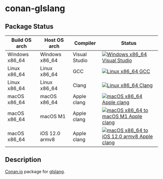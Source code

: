 # conan-glslang

## Package Status

| Build OS arch | Host OS arch | Compiler | Status |
|---------------|--------------|----------|--------|
| Windows x86_64 | Windows x86_64 | Visual Studio | [![Windows x86_64 Visual Studio](https://github.com/SpaceIm/conan-glslang/actions/workflows/windows-x86_64-msvc.yml/badge.svg?branch=testing%2F8.13.3559)](https://github.com/SpaceIm/conan-glslang/actions/workflows/windows-x86_64-msvc.yml?query=branch%3Atesting%2F8.13.3559) |
| Linux x86_64 | Linux x86_64 | GCC | [![Linux x86_64 GCC](https://github.com/SpaceIm/conan-glslang/actions/workflows/linux-x86_64-gcc.yml/badge.svg?branch=testing%2F8.13.3559)](https://github.com/SpaceIm/conan-glslang/actions/workflows/linux-x86_64-gcc.yml?query=branch%3Atesting%2F8.13.3559) |
| Linux x86_64 | Linux x86_64 | Clang | [![Linux x86_64 Clang](https://github.com/SpaceIm/conan-glslang/actions/workflows/linux-x86_64-clang.yml/badge.svg?branch=testing%2F8.13.3559)](https://github.com/SpaceIm/conan-glslang/actions/workflows/linux-x86_64-clang.yml?query=branch%3Atesting%2F8.13.3559) |
| macOS x86_64 | macOS x86_64 | Apple clang | [![macOS x86_64 Apple clang](https://github.com/SpaceIm/conan-glslang/actions/workflows/macos-x86_64-appleclang.yml/badge.svg?branch=testing%2F8.13.3559)](https://github.com/SpaceIm/conan-glslang/actions/workflows/macos-x86_64-appleclang.yml?query=branch%3Atesting%2F8.13.3559) |
| macOS x86_64 | macOS M1 | Apple clang | [![macOS x86_64 to macOS M1 Apple clang](https://github.com/SpaceIm/conan-glslang/actions/workflows/macos-x86_64-macos-m1-appleclang.yml/badge.svg?branch=testing%2F8.13.3559)](https://github.com/SpaceIm/conan-glslang/actions/workflows/macos-x86_64-macos-m1-appleclang.yml?query=branch%3Atesting%2F8.13.3559) |
| macOS x86_64 | iOS 12.0 armv8 | Apple clang | [![macOS x86_64 to iOS 12.0 armv8 Apple clang](https://github.com/SpaceIm/conan-glslang/actions/workflows/macos-x86_64-ios12.0-armv8-appleclang.yml/badge.svg?branch=testing%2F8.13.3559)](https://github.com/SpaceIm/conan-glslang/actions/workflows/macos-x86_64-ios12.0-armv8-appleclang.yml?query=branch%3Atesting%2F8.13.3559) |

## Description

[Conan.io](https://conan.io) package for [glslang](https://github.com/KhronosGroup/glslang).
